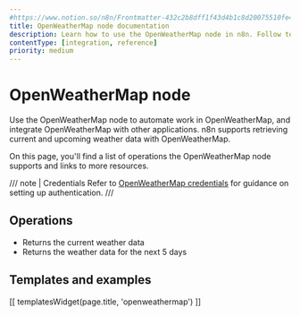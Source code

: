 ```yaml
---
#https://www.notion.so/n8n/Frontmatter-432c2b8dff1f43d4b1c8d20075510fe4
title: OpenWeatherMap node documentation
description: Learn how to use the OpenWeatherMap node in n8n. Follow technical documentation to integrate OpenWeatherMap node into your workflows.
contentType: [integration, reference]
priority: medium
---
```


# OpenWeatherMap node

Use the OpenWeatherMap node to automate work in OpenWeatherMap, and integrate OpenWeatherMap with other applications. n8n supports retrieving current and upcoming weather data with OpenWeatherMap.

On this page, you'll find a list of operations the OpenWeatherMap node supports and links to more resources.

/// note | Credentials
Refer to [OpenWeatherMap credentials](/integrations/builtin/credentials/openweathermap/) for guidance on setting up authentication. 
///

## Operations

* Returns the current weather data
* Returns the weather data for the next 5 days

## Templates and examples

<!-- see https://www.notion.so/n8n/Pull-in-templates-for-the-integrations-pages-37c716837b804d30a33b47475f6e3780 -->
[[ templatesWidget(page.title, 'openweathermap') ]]

